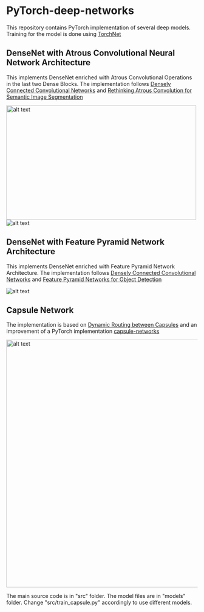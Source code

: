 # PyTorch-deep-networks

This repository contains PyTorch implementation of several deep models. Training for the model is done using [TorchNet](https://github.com/pytorch/tnt)

## DenseNet with Atrous Convolutional Neural Network Architecture
This implements DenseNet enriched with Atrous Convolutional Operations in the last two Dense Blocks. The implementation follows [Densely Connected Convolutional Networks](https://arxiv.org/abs/1608.06993) and [Rethinking Atrous Convolution for Semantic Image Segmentation](https://arxiv.org/abs/1706.05587)

<img src="https://github.com/s1155026040/PyTorch-deep-networks/blob/master/figures/atrous1.png" alt="alt text" width=500 height=300>
<img src="https://github.com/s1155026040/PyTorch-deep-networks/blob/master/figures/atrous2.png" alt="alt text" >
 

## DenseNet with Feature Pyramid Network Architecture 
This implements DenseNet enriched with Feature Pyramid Network Architecture. The implementation follows [Densely Connected Convolutional Networks](https://arxiv.org/abs/1608.06993) and [Feature Pyramid Networks for Object Detection](https://arxiv.org/abs/1612.03144)

<img src="https://github.com/s1155026040/PyTorch-deep-networks/blob/master/figures/fpn1.png" alt="alt text" > 

## Capsule Network  
The implementation is based on [Dynamic Routing between Capsules](https://arxiv.org/abs/1710.09829) and an improvement of a PyTorch implementation [capsule-networks](https://github.com/gram-ai/capsule-networks.git)

<img src="https://github.com/s1155026040/PyTorch-deep-networks/blob/master/figures/capsule.png" alt="alt text" width=800 height=650> 
 

The main source code is in "src" folder. The model files are in "models" folder. Change "src/train_capsule.py" accordingly to use different models. 
